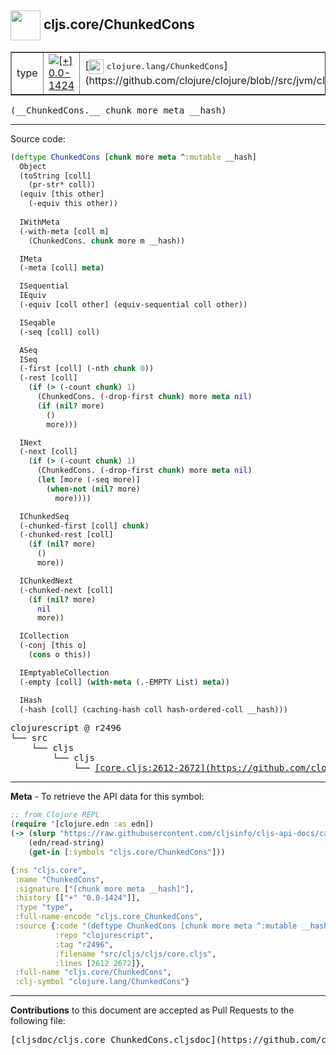 ## <img width="48px" valign="middle" src="http://i.imgur.com/Hi20huC.png"> cljs.core/ChunkedCons

 <table border="1">
<tr>

<td>type</td>
<td><a href="https://github.com/cljsinfo/cljs-api-docs/tree/0.0-1424"><img valign="middle" alt="[+] 0.0-1424" src="https://img.shields.io/badge/+-0.0--1424-lightgrey.svg"></a> </td>
<td>
[<img height="24px" valign="middle" src="http://i.imgur.com/1GjPKvB.png"> <samp>clojure.lang/ChunkedCons</samp>](https://github.com/clojure/clojure/blob//src/jvm/clojure/lang/ChunkedCons.java)
</td>
</tr>
</table>

 <samp>
(__ChunkedCons.__ chunk more meta __hash)<br>
</samp>

---





Source code:

```clj
(deftype ChunkedCons [chunk more meta ^:mutable __hash]
  Object
  (toString [coll]
    (pr-str* coll))
  (equiv [this other]
    (-equiv this other))
  
  IWithMeta
  (-with-meta [coll m]
    (ChunkedCons. chunk more m __hash))

  IMeta
  (-meta [coll] meta)

  ISequential
  IEquiv
  (-equiv [coll other] (equiv-sequential coll other))

  ISeqable
  (-seq [coll] coll)

  ASeq
  ISeq
  (-first [coll] (-nth chunk 0))
  (-rest [coll]
    (if (> (-count chunk) 1)
      (ChunkedCons. (-drop-first chunk) more meta nil)
      (if (nil? more)
        ()
        more)))

  INext
  (-next [coll]
    (if (> (-count chunk) 1)
      (ChunkedCons. (-drop-first chunk) more meta nil)
      (let [more (-seq more)]
        (when-not (nil? more)
          more))))

  IChunkedSeq
  (-chunked-first [coll] chunk)
  (-chunked-rest [coll]
    (if (nil? more)
      ()
      more))

  IChunkedNext
  (-chunked-next [coll]
    (if (nil? more)
      nil
      more))

  ICollection
  (-conj [this o]
    (cons o this))

  IEmptyableCollection
  (-empty [coll] (with-meta (.-EMPTY List) meta))

  IHash
  (-hash [coll] (caching-hash coll hash-ordered-coll __hash)))
```

 <pre>
clojurescript @ r2496
└── src
    └── cljs
        └── cljs
            └── <ins>[core.cljs:2612-2672](https://github.com/clojure/clojurescript/blob/r2496/src/cljs/cljs/core.cljs#L2612-L2672)</ins>
</pre>


---

__Meta__ - To retrieve the API data for this symbol:

```clj
;; from Clojure REPL
(require '[clojure.edn :as edn])
(-> (slurp "https://raw.githubusercontent.com/cljsinfo/cljs-api-docs/catalog/cljs-api.edn")
    (edn/read-string)
    (get-in [:symbols "cljs.core/ChunkedCons"]))
```

```clj
{:ns "cljs.core",
 :name "ChunkedCons",
 :signature ["[chunk more meta __hash]"],
 :history [["+" "0.0-1424"]],
 :type "type",
 :full-name-encode "cljs.core_ChunkedCons",
 :source {:code "(deftype ChunkedCons [chunk more meta ^:mutable __hash]\n  Object\n  (toString [coll]\n    (pr-str* coll))\n  (equiv [this other]\n    (-equiv this other))\n  \n  IWithMeta\n  (-with-meta [coll m]\n    (ChunkedCons. chunk more m __hash))\n\n  IMeta\n  (-meta [coll] meta)\n\n  ISequential\n  IEquiv\n  (-equiv [coll other] (equiv-sequential coll other))\n\n  ISeqable\n  (-seq [coll] coll)\n\n  ASeq\n  ISeq\n  (-first [coll] (-nth chunk 0))\n  (-rest [coll]\n    (if (> (-count chunk) 1)\n      (ChunkedCons. (-drop-first chunk) more meta nil)\n      (if (nil? more)\n        ()\n        more)))\n\n  INext\n  (-next [coll]\n    (if (> (-count chunk) 1)\n      (ChunkedCons. (-drop-first chunk) more meta nil)\n      (let [more (-seq more)]\n        (when-not (nil? more)\n          more))))\n\n  IChunkedSeq\n  (-chunked-first [coll] chunk)\n  (-chunked-rest [coll]\n    (if (nil? more)\n      ()\n      more))\n\n  IChunkedNext\n  (-chunked-next [coll]\n    (if (nil? more)\n      nil\n      more))\n\n  ICollection\n  (-conj [this o]\n    (cons o this))\n\n  IEmptyableCollection\n  (-empty [coll] (with-meta (.-EMPTY List) meta))\n\n  IHash\n  (-hash [coll] (caching-hash coll hash-ordered-coll __hash)))",
          :repo "clojurescript",
          :tag "r2496",
          :filename "src/cljs/cljs/core.cljs",
          :lines [2612 2672]},
 :full-name "cljs.core/ChunkedCons",
 :clj-symbol "clojure.lang/ChunkedCons"}

```

---

__Contributions__ to this document are accepted as Pull Requests to the following file:

 <pre>
[cljsdoc/cljs.core_ChunkedCons.cljsdoc](https://github.com/cljsinfo/cljs-api-docs/blob/master/cljsdoc/cljs.core_ChunkedCons.cljsdoc)
</pre>

